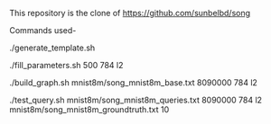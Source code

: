 

This repository is the clone of https://github.com/sunbelbd/song

Commands used-

./generate_template.sh

./fill_parameters.sh 500 784 l2

./build_graph.sh mnist8m/song_mnist8m_base.txt 8090000 784 l2

./test_query.sh mnist8m/song_mnist8m_queries.txt 8090000 784 l2 mnist8m/song_mnist8m_groundtruth.txt 10
